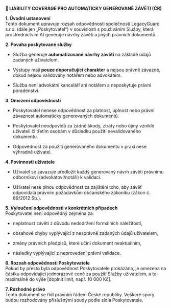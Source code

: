 **📄 LIABILITY COVERAGE PRO AUTOMATICKY GENEROVANÉ ZÁVĚTI (ČR)**

**1. Úvodní ustanovení**  
Tento dokument upravuje rozsah odpovědnosti společnosti LegacyGuard s.r.o. (dále jen „Poskytovatel“) v souvislosti s používáním Služby, která prostřednictvím AI generuje návrhy závětí a jiných právních dokumentů.

**2. Povaha poskytované služby**

-   Služba generuje **automatizované návrhy závětí** na základě údajů zadaných uživatelem.

-   Výstupy mají **pouze doporučující charakter** a nejsou právně závazné, dokud nejsou validovány notářem nebo advokátem.

-   Služba není advokátní kanceláří ani notářem a neposkytuje právní poradenství.

**3. Omezení odpovědnosti**

-   Poskytovatel nenese odpovědnost za platnost, úplnost nebo právní závaznost automaticky generovaných dokumentů.

-   Poskytovatel neodpovídá za žádné škody, ztráty nebo újmy vzniklé uživateli či třetím osobám v důsledku použití nevalidovaného dokumentu.

-   Odpovědnost za použití generovaného dokumentu v praxi nese výhradně uživatel.

**4. Povinnosti uživatele**

-   Uživatel se zavazuje předložit každý generovaný návrh závěti právnímu odborníkovi (advokátovi/notáři) k validaci.

-   Uživatel nese plnou odpovědnost za zajištění toho, aby závěť odpovídala právním požadavkům občanského zákoníku (zákon č. 89/2012 Sb.).

**5. Vyloučení odpovědnosti v konkrétních případech**  
Poskytovatel není odpovědný zejména za:

-   neplatnost závěti z důvodu nedodržení formálních náležitostí,

-   obsahové chyby vyplývající z nesprávně zadaných údajů uživatelem,

-   změny právních předpisů, které učiní dokument neaktuálním,

-   následky vyplývající z neprovedení právní validace.

**6. Rozsah odpovědnosti Poskytovatele**  
Pokud by přesto byla odpovědnost Poskytovatele prokázána, je omezena na částku odpovídající jednorázové ceně za použití Služby uživatelem, a to maximálně do výše [doplnit limit, např. 10 000 Kč].

**7. Rozhodné právo**  
Tento dokument se řídí právním řádem České republiky. Veškeré spory budou rozhodovány příslušnými soudy podle sídla Poskytovatele.
